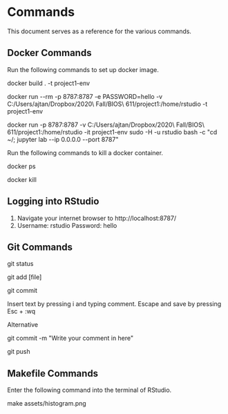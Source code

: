 # Commands

This document serves as a reference for the various commands.

## Docker Commands

Run the following commands to set up docker image.

docker build . -t project1-env

docker run --rm -p 8787:8787 -e PASSWORD=hello -v C:/Users/ajtan/Dropbox/2020\ Fall/BIOS\ 611/project1:/home/rstudio -t project1-env

docker run -p 8787:8787 -v C:/Users/ajtan/Dropbox/2020\ Fall/BIOS\ 611/project1:/home/rstudio -it project1-env sudo -H -u rstudio bash -c "cd ~/; jupyter lab --ip 0.0.0.0 --port 8787"

Run the following commands to kill a docker container.

docker ps

docker kill <insert container id here>

## Logging into RStudio
1. Navigate your internet browser to http://localhost:8787/
1. Username: rstudio Password: hello

## Git Commands

git status

git add [file]

git commit

Insert text by pressing i and typing comment. Escape and save by pressing Esc + :wq

Alternative

git commit -m "Write your comment in here"

git push

## Makefile Commands

Enter the following command into the terminal of RStudio.

make assets/histogram.png